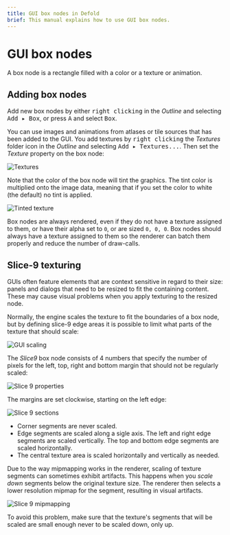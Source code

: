 ```yaml
---
title: GUI box nodes in Defold
brief: This manual explains how to use GUI box nodes.
---
```


# GUI box nodes

A box node is a rectangle filled with a color or a texture or animation.

## Adding box nodes

Add new box nodes by either <kbd>right clicking</kbd> in the *Outline* and selecting <kbd>Add ▸ Box</kbd>, or press <kbd>A</kbd> and select <kbd>Box</kbd>.

You can use images and animations from atlases or tile sources that has been added to the GUI. You add textures by <kbd>right clicking</kbd> the *Textures* folder icon in the *Outline* and selecting <kbd>Add ▸ Textures...</kbd>. Then set the *Texture* property on the box node:

![Textures](../images/gui-box/create.png)

Note that the color of the box node will tint the graphics. The tint color is multiplied onto the image data, meaning that if you set the color to white (the default) no tint is applied.

![Tinted texture](../images/gui-box/tinted.png)

Box nodes are always rendered, even if they do not have a texture assigned to them, or have their alpha set to `0`, or are sized `0, 0, 0`. Box nodes should always have a texture assigned to them so the renderer can batch them properly and reduce the number of draw-calls.

## Slice-9 texturing

GUIs often feature elements that are context sensitive in regard to their size: panels and dialogs that need to be resized to fit the containing content. These may cause visual problems when you apply texturing to the resized node.

Normally, the engine scales the texture to fit the boundaries of a box node, but by defining slice-9 edge areas it is possible to limit what parts of the texture that should scale:

![GUI scaling](../images/gui-box/scaling.png)

The *Slice9* box node consists of 4 numbers that specify the number of pixels for the left, top, right and bottom margin that should not be regularly scaled:

![Slice 9 properties](../images/gui-box/slice9_properties.png)

The margins are set clockwise, starting on the left edge:

![Slice 9 sections](../images/gui-box/slice9.png)

- Corner segments are never scaled.
- Edge segments are scaled along a sigle axis. The left and right edge segments are scaled vertically. The top and bottom edge segments are scaled horizontally.
- The central texture area is scaled horizontally and vertically as needed.

Due to the way mipmapping works in the renderer, scaling of texture segments can sometimes exhibit artifacts. This happens when you _scale down_ segments below the original texture size. The renderer then selects a lower resolution mipmap for the segment, resulting in visual artifacts.

![Slice 9 mipmapping](../images/gui-box/mipmap.png)

To avoid this problem, make sure that the texture's segments that will be scaled are small enough never to be scaled down, only up.
